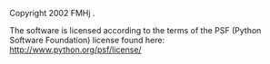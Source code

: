 Copyright 2002 FMHj .

The software is licensed according to the terms of the PSF (Python Software Foundation) license found here: http://www.python.org/psf/license/